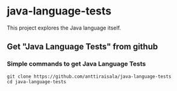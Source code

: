 # java-language-tests
This project explores the Java language itself.

## Get "Java Language Tests" from github

### Simple commands to get Java Language Tests

    git clone https://github.com/anttiraisala/java-language-tests
    cd java-language-tests
